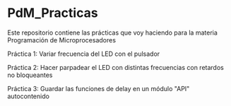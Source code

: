 # PdM_Practicas
Este repositorio contiene las prácticas que voy haciendo para la materia Programación de Microprocesadores

Práctica 1: Variar frecuencia del LED con el pulsador

Práctica 2: Hacer parpadear el LED con distintas frecuencias con retardos no bloqueantes

Práctica 3: Guardar las funciones de delay en un módulo "API" autocontenido

